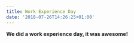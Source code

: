 ```yaml
---
title: Work Experience Day
date: '2018-07-26T14:26:25+01:00'
---
```

**We did a work experience day, it was awesome!**

